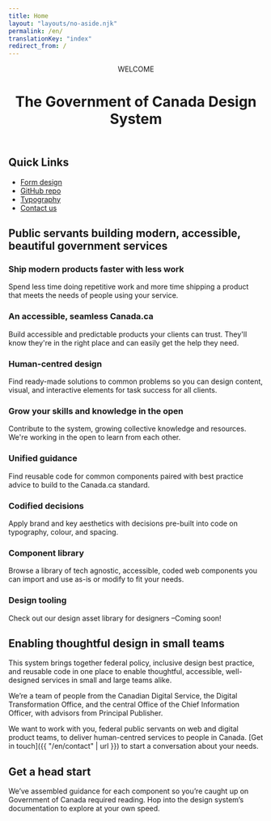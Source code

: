 ```yaml
---
title: Home
layout: "layouts/no-aside.njk"
permalink: /en/
translationKey: "index"
redirect_from: /
---
```


<header>
WELCOME

# The Government of Canada Design System

</header>

## Quick Links

<ul>
    <li>
        <a href="{{ "/en/components/forms/forms-guidance/" | url }}">Form design</a>
    </li>
    <li>
        <a target="_blank" aria-label="{% if locale == "en" %}Github.com site (Opens in a new tab){% else %}Site Web Github.com (S'ouvre dans un nouvel onglet){% endif %}" href="https://github.com/cds-snc/gcds-components">GitHub repo</a>
    </li>
    <li>
        <a href="{{ "/en/foundations/typography" | url }}">Typography</a>
    </li>
    <li>
        <a href="{{ "/en/contact" | url }}">Contact us</a>
    </li>
</ul>

## Public servants building modern, accessible, beautiful government services

### Ship modern products faster with less work

Spend less time doing repetitive work and more time shipping a product that meets the needs of people using your service.

### An accessible, seamless Canada.ca

Build accessible and predictable products your clients can trust. They'll know they're in the right place and can easily get the help they need.

### Human-centred design

Find ready-made solutions to common problems so you can design content, visual, and interactive elements for task success for all clients.

### Grow your skills and knowledge in the open

Contribute to the system, growing collective knowledge and resources. We're working in the open to learn from each other.

### Unified guidance

Find reusable code for common components paired with best practice advice to build to the Canada.ca standard.

### Codified decisions

Apply brand and key aesthetics with decisions pre-built into code on typography, colour, and spacing.

### Component library

Browse a library of tech agnostic, accessible, coded web components you can import and use as-is or modify to fit your needs.

### Design tooling

Check out our design asset library for designers –Coming soon!

## Enabling thoughtful design in small teams

This system brings together federal policy, inclusive design best practice, and reusable code in one place to enable thoughtful, accessible, well-designed services in small and large teams alike.

We’re a team of people from the Canadian Digital Service, the Digital Transformation Office, and the central Office of the Chief Information Officer, with advisors from Principal Publisher.

We want to work with you, federal public servants on web and digital product teams, to deliver human-centred services to people in Canada. [Get in touch]({{ "/en/contact" | url }}) to start a conversation about your needs.

## Get a head start

We’ve assembled guidance for each component so you’re caught up on Government of Canada required reading. Hop into the design system’s documentation to explore at your own speed.
